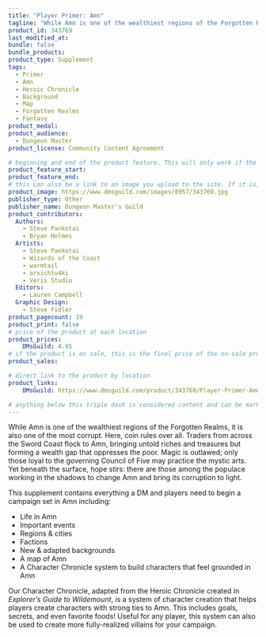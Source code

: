 ```yaml
---
title: "Player Primer: Amn"
tagline: "While Amn is one of the wealthiest regions of the Forgotten Realms, it is also one of the most corrupt. Here, coin rules over all."
product_id: 343769
last_modified_at:
bundle: false
bundle_products:
product_type: Supplement
tags:
  - Primer
  - Amn
  - Heroic Chronicle
  - Background
  - Map
  - Forgotten Realms
  - Fantasy
product_medal: 
product_audience:
  - Dungeon Master
product_license: Community Content Agreement

# beginning and end of the product feature. This will only work if the site is updated within several weeks of when the feature is supposed to happen. Making a new post counts as updating.
product_feature_start: 
product_feature_end: 
# this can also be a link to an image you upload to the site. If it is, it must start with a "/" or be a full link
product_image: https://www.dmsguild.com/images/8957/343769.jpg
publisher_type: Other
publisher_name: Dungeon Master's Guild
product_contributors:
  Authors:
    - Steve Pankotai
    - Bryan Holmes
  Artists:
    - Steve Pankotai
    - Wizards of the Coast
    - warmtail
    - arxichtu4ki
    - Veris Studio
  Editors:
    - Lauren Campbell
  Graphic Design:
    - Steve Fidler
product_pagecount: 19
product_print: false
# price of the product at each location
product_prices:
    DMsGuild: 4.95
# if the product is on sale, this is the final price of the on-sale product for each location that it is on sale. The sales % will be calculated and displayed based on the difference between product_prices and product_sales
product_sales:

# direct link to the product by location
product_links:
    DMsGuild: https://www.dmsguild.com/product/343769/Player-Primer-Amn?affiliate_id=1713687&src=VDPWebsite

# anything below this triple dash is considered content and can be markup or html. It should be fully HTML compatible as long as your tags are formatted correctly.
---
```

While Amn is one of the wealthiest regions of the Forgotten Realms, it is also one of the most corrupt. Here, coin rules over all. Traders from across the Sword Coast flock to Amn, bringing untold riches and treasures but forming a wealth gap that oppresses the poor. Magic is outlawed; only those loyal to the governing Council of Five may practice the mystic arts. Yet beneath the surface, hope stirs: there are those among the populace working in the shadows to change Amn and bring its corruption to light.

This supplement contains everything a DM and players need to begin a campaign set in Amn including:

- Life in Amn
- Important events
- Regions & cities
- Factions
- New & adapted backgrounds
- A map of Amn
- A Character Chronicle system to build characters that feel grounded in Amn

Our Character Chronicle, adapted from the Heroic Chronicle created in *Explorer’s Guide to Wildemount*, is a system of character creation that helps players create characters with strong ties to Amn. This includes goals, secrets, and even favorite foods! Useful for any player, this system can also be used to create more fully-realized villains for your campaign.